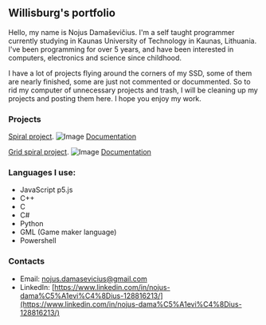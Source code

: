 ## Willisburg's portfolio

Hello, my name is Nojus Damaševičius. I'm a self taught programmer currently studying in Kaunas University of Technology in Kaunas, Lithuania. I've been programming for over 5 years, and have been interested in computers, electronics and science since childhood. 

I have a lot of projects flying around the corners of my SSD, some of them are nearly finished, some are just not commented or docummented. So to rid my computer of unnecessary projects and trash, I will be cleaning up my projects and posting them here. I hope you enjoy my work.

### Projects

[Spiral project](https://willisburg.github.io/spiral).
![Image](https://i.imgur.com/Bo6crMQ.png)
[Documentation](https://github.com/Willisburg/willisburg.github.io/tree/main/spiral)

[Grid spiral project](https://willisburg.github.io/gridspiral).
![Image](https://i.imgur.com/IwyBk29.png)
[Documentation](https://github.com/Willisburg/willisburg.github.io/tree/main/gridspiral)

### Languages I use:
- JavaScript p5.js
- C++
- C
- C#
- Python
- GML (Game maker language)
- Powershell

### Contacts

- Email: [nojus.damasevicius@gmail.com](nojus.damasevicius@gmail.com)
- LinkedIn: [https://www.linkedin.com/in/nojus-dama%C5%A1evi%C4%8Dius-128816213/](https://www.linkedin.com/in/nojus-dama%C5%A1evi%C4%8Dius-128816213/)
